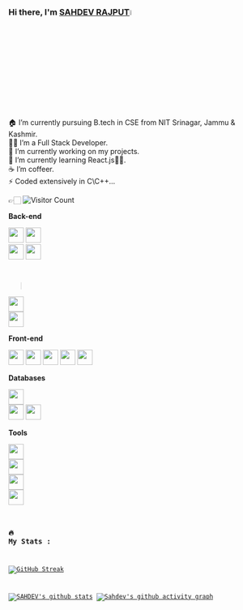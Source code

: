 ### Hi there, I'm [SAHDEV RAJPUT](https://github.com/Sahdev-rajput)<img src="https://media.giphy.com/media/hvRJCLFzcasrR4ia7z/giphy.gif" width="5%">

<link rel="stylesheet" href="https://cdn.jsdelivr.net/gh/devicons/devicon@latest/devicon.min.css">

🏠 I’m currently pursuing B.tech in CSE from NIT Srinagar, Jammu & Kashmir. <br/>
👨‍💻 I’m a Full Stack Developer.<br/>
🔭 I’m currently working on my projects.<br/>
🌱 I’m currently learning React.js🤦‍♂.<br/>
☕️ I’m coffeer. <br/>
⚡ Coded extensively in C\C++...

👉🏻 ![Visitor Count](https://profile-counter.glitch.me/Sahdev-rajput/count.svg)

**Back-end**

<code><img height="30" src="https://raw.githubusercontent.com/dereknguyen269/dereknguyen269/master/images/ruby.png"></code>
<code><img height="30" src="https://cdn.jsdelivr.net/gh/devicons/devicon/icons/fastapi/fastapi-original.svg" />
</code>
<code><img height="30" src="https://raw.githubusercontent.com/dereknguyen269/dereknguyen269/master/images/nodejs.png"></code>
<code><img height="30" src="https://cdn.jsdelivr.net/gh/devicons/devicon/icons/express/express-original.svg" />
></code>
<code><img height="30" src="https://cdn.jsdelivr.net/gh/devicons/devicon/icons/nodejs/nodejs-original.svg" />
</code>
<code><img height="30" src="https://cdn.jsdelivr.net/gh/devicons/devicon/icons/npm/npm-original-wordmark.svg" />
</code>

**Front-end**

<code><img height="30" src="https://raw.githubusercontent.com/dereknguyen269/dereknguyen269/master/images/html.png"></code>
<code><img height="30" src="https://raw.githubusercontent.com/dereknguyen269/dereknguyen269/master/images/css3.png"></code>
<code><img height="30" src="https://raw.githubusercontent.com/dereknguyen269/dereknguyen269/master/images/js.png"></code>
<code><img height="30" src="https://raw.githubusercontent.com/dereknguyen269/dereknguyen269/master/images/reactjs.png"></code>
<code><img height="30" src="https://cdn.jsdelivr.net/gh/devicons/devicon/icons/bootstrap/bootstrap-original.svg" />
</code>

**Databases**

<code><img height="30" src="https://cdn.jsdelivr.net/gh/devicons/devicon/icons/mongodb/mongodb-original.svg" />
</code>
<code><img height="30" src="https://raw.githubusercontent.com/dereknguyen269/dereknguyen269/master/images/mysql.svg"></code>
<code><img height="30" src="https://raw.githubusercontent.com/dereknguyen269/dereknguyen269/master/images/redis.png"></code>

**Tools**

<code><img height="30" src="https://cdn.jsdelivr.net/gh/devicons/devicon/icons/visualstudio/visualstudio-plain.svg" />
</code>
<code><img height="30" src="https://cdn.jsdelivr.net/gh/devicons/devicon/icons/linux/linux-original.svg" />
</code>
<code><img height="30" src="https://cdn.jsdelivr.net/gh/devicons/devicon/icons/inkscape/inkscape-original.svg" />
  <code><img height="30" src="https://cdn.jsdelivr.net/gh/devicons/devicon/icons/figma/figma-original.svg" /></code>

  ### :fire: My Stats :
[![GitHub Streak](http://github-readme-streak-stats.herokuapp.com?user=your-Sahdev-rajput&theme=dark&background=000000)](https://git.io/streak-stats)


[![SAHDEV's github stats](https://github-readme-stats.vercel.app/api?username=Sahdev-rajput&show_icons=true&theme=merko)](https://github.com/Sahdev-rajput)
[![Sahdev's github activity graph](https://github-readme-activity-graph.cyclic.app/graph?username=Sahdev-rajput&bg_color=3ef40b&color=9e4c98&line=9e4c98&point=403d3d&area=true&hide_border=true)](https://github.com/ashutosh00710/github-readme-activity-graph)

